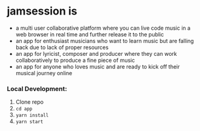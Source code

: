 # jamsession is 
- a multi user collaborative platform where you can live code music in a web browser in real time and further release it to the public
- an app for enthusiast musicians who want to learn music but are falling back due to lack of proper resources
- an app for lyricist, composer and producer where they can work collaboratively to produce a fine piece of music
- an app for anyone who loves music and are ready to kick off their musical journey online


### Local Development:
1. Clone repo
1. `cd app`
1. `yarn install`
1. `yarn start`
